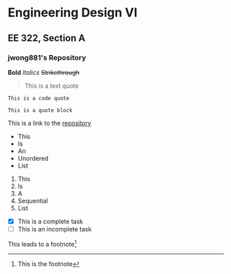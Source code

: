 # Engineering Design VI
## EE 322, Section A
### jwong881's Repository

**Bold**
*Italics*
~~Strikethrough~~

> This is a text quote

`This is a code quote`

```
This is a quote block
```

This is a link to the [repository](https://github.com/jwong881/CPE322.git)

- This
- Is
- An
- Unordered
- List

1. This
2. Is
3. A
4. Sequential
5. List

- [x] This is a complete task
- [ ] This is an incomplete task

This leads to a footnote[^1]
[^1]: This is the footnote

<!-- This is a hidden comment -->
